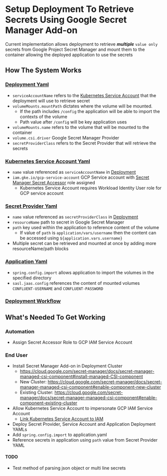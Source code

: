 # Setup Deployment To Retrieve Secrets Using Google Secret Manager Add-on

Current implementation allows deployment to retrieve ***multiple*** `value only` secrets from Google Project Secret Manager and mount them to the container allowing the deployed application to use the secrets

## How The System Works

### [Deployment Yaml](deployment.yaml)
- `serviceAccountName` refers to the [Kubernetes Service Account](service-account.yaml) that the deployment will use to retrieve secret
- `volumeMounts.mountPath` dictates where the volume will be mounted.
    - If the path includes `/config` the application will be able to import the contexts of the volume
    - Path value after `/config` will be key application uses
- `volumeMounts.name` refers to the volume that will be mounted to the container
- `volume.csi.driver` Google Secret Manager Provider
- `secretProviderClass` refers to the Secret Provider that will retrieve the secrets

### [Kubernetes Service Account Yaml](service-account.yaml)
- `name` value referenced as `serviceAccountName` in [Deployment](deployment.yaml)
- `iam.gke.io/gcp-service-account` GCP Service account with [Secret Manager Secret Accessor](https://cloud.google.com/secret-manager/docs/access-control#secretmanager.secretAccessor) role assigned
  - Kubernetes Service Account requires Workload Identity User role for GCP service account  

### [Secret Provider Yaml](secret-provider.yaml)
- `name` value referenced as `secretProviderClass` in [Deployment](deployment.yaml)
- `resourceName` path to secret in Google Secret Manager
- `path` key used within the application to reference content of the volume
    - If value of `path` is `application/vars/username` then the content can be accessed using `${application.vars.username}`
- Multiple secret can be retrieved and mounted at once by adding more resourceName/path blocks

### [Application Yaml](src%2Fmain%2Fresources%2Fapplication.yaml)
- `spring.config.import` allows application to import the volumes in the specified directory
- `sasl.jaas.config` references the content of mounted volumes `CONFLUENT-USERNAME` and `CONFLUENT-PASSWORD`

### [Deployment Workflow](.github%2Fworkflows%2Fdeploy-to-gke.yaml)



## What's Needed To Get Working 

### Automation 
- Assign Secret Accessor Role to GCP IAM Service Account

### End User
- Install Secret Manager Add-on in Deployment Cluster
  - https://cloud.google.com/secret-manager/docs/secret-manager-managed-csi-component#install-managed-CSI-component
  - New Cluster: https://cloud.google.com/secret-manager/docs/secret-manager-managed-csi-component#enable-component-new-cluster
  - Existing Cluster: https://cloud.google.com/secret-manager/docs/secret-manager-managed-csi-component#enable-component-existing-cluster
- Allow Kubernetes Service Account to impersonate GCP IAM Service Account
  - [Link Kubernetes Service Account to IAM](https://cloud.google.com/kubernetes-engine/docs/how-to/workload-identity#kubernetes-sa-to-iam)
- Deploy Secret Provider, Service Account and Application Deployment YAMLs
- Add `spring.config.import` to application.yaml
- Reference secrets in application using `path` value from Secret Provider YAML

#### TODO
- Test method of parsing json object or multi line secrets